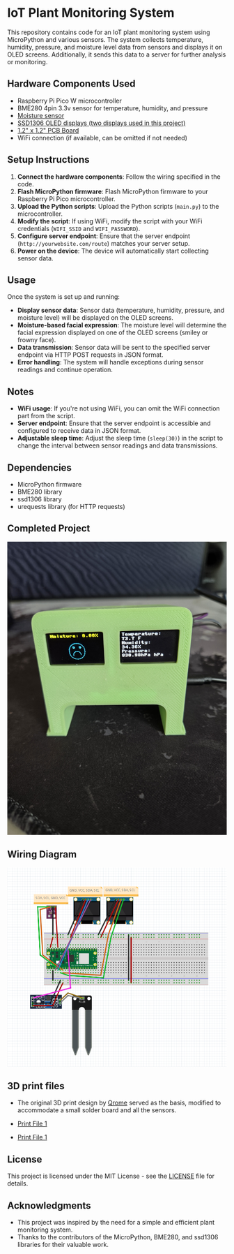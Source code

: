 # IoT Plant Monitoring System

This repository contains code for an IoT plant monitoring system using MicroPython and various sensors. The system collects temperature, humidity, pressure, and moisture level data from sensors and displays it on OLED screens. Additionally, it sends this data to a server for further analysis or monitoring.

## Hardware Components Used

- Raspberry Pi Pico W microcontroller
- BME280 4pin 3.3v sensor for temperature, humidity, and pressure
- [Moisture sensor](https://www.temu.com/1-5-10pcs-moisture-sensor-soil-moisture-sensor-hygrometer-for-arduino-soil-moisture-g-601099535775713.html?_oak_mp_inf=EOHvt6Km1ogBGiAxZGJlNDA0ODRmNDU0OWUxYjZiMWE0YTFkZmU1MGI0ZiC3r8D%2F9TE%3D&top_gallery_url=https%3A%2F%2Fimg.kwcdn.com%2Fproduct%2Fopen%2F2023-11-28%2F1701180298512-e026d3d0b322403f937ac4d80218cac8-goods.jpeg&spec_gallery_id=2065232334&refer_page_sn=10009&refer_source=0&freesia_scene=2&_oak_freesia_scene=2&_oak_rec_ext_1=MTI5&_oak_gallery_order=1448644806%2C294693496%2C1859282695%2C1223663875%2C1894223390&search_key=moisture%20sensor&refer_page_el_sn=200049&_x_sessn_id=vwesf7snyw&refer_page_name=search_result&refer_page_id=10009_1715301518738_wptxksg2vv)
- [SSD1306 OLED displays (two displays used in this project)](https://www.temu.com/0-96-inch-oled-display-module-128x64-12864-lcd-screen-board-for-arduino-oled--4pin-while-blue-yellow-oled-display-g-601099519017968.html?_oak_mp_inf=EPCHuZqm1ogBGiA4OWJkMzNmY2I4MWU0MjNkYmQzMzJmZTRmYzM3YTRkMyDxprv%2F9TE%3D&top_gallery_url=https%3A%2F%2Fimg.kwcdn.com%2Fproduct%2FFancyalgo%2FVirtualModelMatting%2F790a58b47ff2eae58df6d2644f72e10a.jpg&spec_gallery_id=2022200186&refer_page_sn=10009&refer_source=0&freesia_scene=2&_oak_freesia_scene=2&_oak_rec_ext_1=MjM5&_oak_gallery_order=847682794%2C1176108080%2C906997271%2C537107526%2C403756631&search_key=ssd%20oled&refer_page_el_sn=200049&refer_page_name=search_result&refer_page_id=10009_1715301425940_7zpp4nyhf9&_x_sessn_id=vwesf7snyw)
- [1.2" x 1.2" PCB Board](https://www.amazon.com/dp/B0CBPRBRTT?psc=1&ref=ppx_yo2ov_dt_b_product_details)
- WiFi connection (if available, can be omitted if not needed)


## Setup Instructions

1. **Connect the hardware components**: Follow the wiring specified in the code.
2. **Flash MicroPython firmware**: Flash MicroPython firmware to your Raspberry Pi Pico microcontroller.
3. **Upload the Python scripts**: Upload the Python scripts (`main.py`) to the microcontroller.
4. **Modify the script**: If using WiFi, modify the script with your WiFi credentials (`WIFI_SSID` and `WIFI_PASSWORD`).
5. **Configure server endpoint**: Ensure that the server endpoint (`http://yourwebsite.com/route`) matches your server setup.
6. **Power on the device**: The device will automatically start collecting sensor data.

## Usage

Once the system is set up and running:

- **Display sensor data**: Sensor data (temperature, humidity, pressure, and moisture level) will be displayed on the OLED screens.
- **Moisture-based facial expression**: The moisture level will determine the facial expression displayed on one of the OLED screens (smiley or frowny face).
- **Data transmission**: Sensor data will be sent to the specified server endpoint via HTTP POST requests in JSON format.
- **Error handling**: The system will handle exceptions during sensor readings and continue operation.

## Notes

- **WiFi usage**: If you're not using WiFi, you can omit the WiFi connection part from the script.
- **Server endpoint**: Ensure that the server endpoint is accessible and configured to receive data in JSON format.
- **Adjustable sleep time**: Adjust the sleep time (`sleep(30)`) in the script to change the interval between sensor readings and data transmissions.

## Dependencies

- MicroPython firmware
- BME280 library
- ssd1306 library
- urequests library (for HTTP requests)

## Completed Project

![Image Description](3d_print.jpg)

## Wiring Diagram

![Image Description](wiring_diagram.png)

## 3D print files
- The original 3D print design by [Qrome](https://www.thingiverse.com/thing:3573903) served as the basis, modified to accommodate a small solder board and all the sensors.

- [Print File 1](case.stl)
- [Print File 1](back.stl)

## License

This project is licensed under the MIT License - see the [LICENSE](LICENSE) file for details.

## Acknowledgments

- This project was inspired by the need for a simple and efficient plant monitoring system.
- Thanks to the contributors of the MicroPython, BME280, and ssd1306 libraries for their valuable work.
